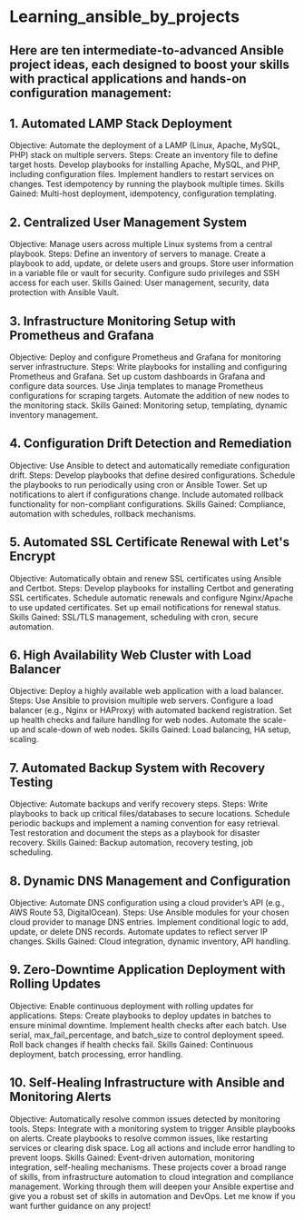 # Learning_ansible_by_projects

## Here are ten intermediate-to-advanced Ansible project ideas, each designed to boost your skills with practical applications and hands-on configuration management:

## 1. Automated LAMP Stack Deployment
Objective: Automate the deployment of a LAMP (Linux, Apache, MySQL, PHP) stack on multiple servers.
Steps:
Create an inventory file to define target hosts.
Develop playbooks for installing Apache, MySQL, and PHP, including configuration files.
Implement handlers to restart services on changes.
Test idempotency by running the playbook multiple times.
Skills Gained: Multi-host deployment, idempotency, configuration templating.
## 2. Centralized User Management System
Objective: Manage users across multiple Linux systems from a central playbook.
Steps:
Define an inventory of servers to manage.
Create a playbook to add, update, or delete users and groups.
Store user information in a variable file or vault for security.
Configure sudo privileges and SSH access for each user.
Skills Gained: User management, security, data protection with Ansible Vault.
## 3. Infrastructure Monitoring Setup with Prometheus and Grafana
Objective: Deploy and configure Prometheus and Grafana for monitoring server infrastructure.
Steps:
Write playbooks for installing and configuring Prometheus and Grafana.
Set up custom dashboards in Grafana and configure data sources.
Use Jinja templates to manage Prometheus configurations for scraping targets.
Automate the addition of new nodes to the monitoring stack.
Skills Gained: Monitoring setup, templating, dynamic inventory management.
## 4. Configuration Drift Detection and Remediation
Objective: Use Ansible to detect and automatically remediate configuration drift.
Steps:
Develop playbooks that define desired configurations.
Schedule the playbooks to run periodically using cron or Ansible Tower.
Set up notifications to alert if configurations change.
Include automated rollback functionality for non-compliant configurations.
Skills Gained: Compliance, automation with schedules, rollback mechanisms.
## 5. Automated SSL Certificate Renewal with Let's Encrypt
Objective: Automatically obtain and renew SSL certificates using Ansible and Certbot.
Steps:
Develop playbooks for installing Certbot and generating SSL certificates.
Schedule automatic renewals and configure Nginx/Apache to use updated certificates.
Set up email notifications for renewal status.
Skills Gained: SSL/TLS management, scheduling with cron, secure automation.
## 6. High Availability Web Cluster with Load Balancer
Objective: Deploy a highly available web application with a load balancer.
Steps:
Use Ansible to provision multiple web servers.
Configure a load balancer (e.g., Nginx or HAProxy) with automated backend registration.
Set up health checks and failure handling for web nodes.
Automate the scale-up and scale-down of web nodes.
Skills Gained: Load balancing, HA setup, scaling.
## 7. Automated Backup System with Recovery Testing
Objective: Automate backups and verify recovery steps.
Steps:
Write playbooks to back up critical files/databases to secure locations.
Schedule periodic backups and implement a naming convention for easy retrieval.
Test restoration and document the steps as a playbook for disaster recovery.
Skills Gained: Backup automation, recovery testing, job scheduling.
## 8. Dynamic DNS Management and Configuration
Objective: Automate DNS configuration using a cloud provider’s API (e.g., AWS Route 53, DigitalOcean).
Steps:
Use Ansible modules for your chosen cloud provider to manage DNS entries.
Implement conditional logic to add, update, or delete DNS records.
Automate updates to reflect server IP changes.
Skills Gained: Cloud integration, dynamic inventory, API handling.
## 9. Zero-Downtime Application Deployment with Rolling Updates
Objective: Enable continuous deployment with rolling updates for applications.
Steps:
Create playbooks to deploy updates in batches to ensure minimal downtime.
Implement health checks after each batch.
Use serial, max_fail_percentage, and batch_size to control deployment speed.
Roll back changes if health checks fail.
Skills Gained: Continuous deployment, batch processing, error handling.
## 10. Self-Healing Infrastructure with Ansible and Monitoring Alerts
Objective: Automatically resolve common issues detected by monitoring tools.
Steps:
Integrate with a monitoring system to trigger Ansible playbooks on alerts.
Create playbooks to resolve common issues, like restarting services or clearing disk space.
Log all actions and include error handling to prevent loops.
Skills Gained: Event-driven automation, monitoring integration, self-healing mechanisms.
These projects cover a broad range of skills, from infrastructure automation to cloud integration and compliance management. Working through them will deepen your Ansible expertise and give you a robust set of skills in automation and DevOps. Let me know if you want further guidance on any project!
